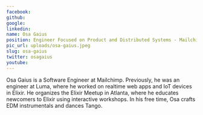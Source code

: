 ```yaml
---
facebook: 
github: 
google: 
linkedin: 
name: Osa Gaius
position: Engineer Focused on Product and Distributed Systems - Mailchimp
pic_url: uploads/osa-gaius.jpeg
slug: osa-gaius
twitter: osagaius
youtube: 
---
```

Osa Gaius is a Software Engineer at Mailchimp. Previously, he was an engineer at Luma, where he worked on realtime web apps and IoT devices in Elixir. He organizes the Elixir Meetup in Atlanta, where he educates newcomers to Elixir using interactive workshops. In his free time, Osa crafts EDM instrumentals and dances Tango.
